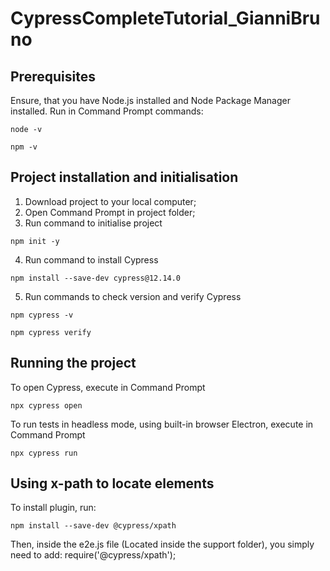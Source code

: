 # CypressCompleteTutorial_GianniBruno

## Prerequisites
Ensure, that you have Node.js installed and Node Package Manager installed. Run in Command Prompt commands:
```shell
node -v
```
```shell
npm -v
```
## Project installation and initialisation
1. Download project to your local computer;
2. Open Command Prompt in project folder;
3. Run command to initialise project
```shell
npm init -y
```

4. Run command to install Cypress
```shell
npm install --save-dev cypress@12.14.0
```

5. Run commands to check version and verify Cypress
```shell
npm cypress -v
```
```shell
npm cypress verify
```
## Running the project
To open Cypress, execute in Command Prompt
```shell
npx cypress open
```

To run tests in headless mode, using built-in browser Electron, execute in Command Prompt
```shell
npx cypress run
```
## Using x-path to locate elements

To install plugin, run:
```shell
npm install --save-dev @cypress/xpath
```
Then, inside the e2e.js file (Located inside the support folder), you simply need to add: require('@cypress/xpath');